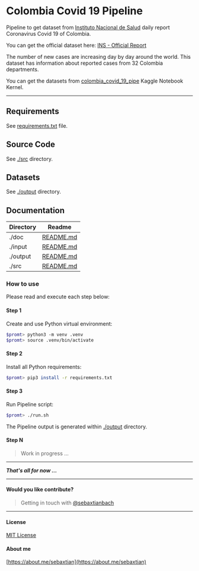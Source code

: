 # Colombia Covid 19 Pipeline
Pipeline to get dataset from [Instituto Nacional de Salud](https://www.ins.gov.co/Noticias/Paginas/Coronavirus.aspx) daily report Coronavirus Covid 19 of Colombia.

You can get the official dataset here: [INS - Official Report](https://e.infogram.com/api/live/flex/bc384047-e71c-47d9-b606-1eb6a29962e3/664bc407-2569-4ab8-b7fb-9deb668ddb7a)

The number of new cases are increasing day by day around the world. This dataset has information about reported cases from 32 Colombia departments.

You can get the datasets from [colombia_covid_19_pipe](https://www.kaggle.com/sebaxtian/colombia-covid-19-pipe) Kaggle Notebook Kernel.

---

## Requirements

See [requirements.txt](./requirements.txt) file.

## Source Code

See [./src](./src) directory.

## Datasets

See [./output](./output) directory.

## Documentation

| Directory | Readme    |
|-----------|-----------|
| ./doc     | [README.md](./doc/README.md) |
| ./input   | [README.md](./input/README.md) |
| ./output  | [README.md](./output/README.md) |
| ./src     | [README.md](./src/README.md) |

### How to use

Please read and execute each step below:

#### Step 1

Create and use Python virtual environment:

```bash
$promt> python3 -m venv .venv
$promt> source .venv/bin/activate
```

#### Step 2

Install all Python requirements:

```bash
$promt> pip3 install -r requirements.txt
```

#### Step 3

Run Pipeline script:

```bash
$promt> ./run.sh
```

The Pipeline output is generated within [./output](./output) directory.

#### Step N

> Work in progress ...

---

***That's all for now ...***

---

#### Would you like contribute?

> Getting in touch with [@sebaxtianbach](https://twitter.com/sebaxtianbach)

---

#### License

[MIT License](./LICENSE)

#### About me

[https://about.me/sebaxtian](https://about.me/sebaxtian)
